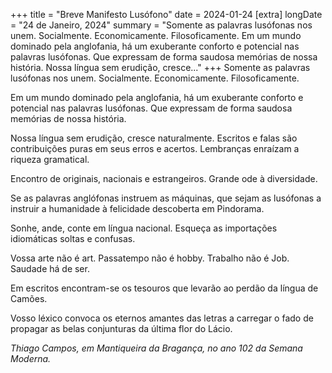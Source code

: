 +++
title = "Breve Manifesto Lusófono"
date = 2024-01-24
[extra]
longDate = "24 de Janeiro, 2024"
summary = "Somente as palavras lusófonas nos unem. Socialmente. Economicamente. Filosoficamente. Em um mundo dominado pela anglofania, há um exuberante conforto e potencial nas palavras lusófonas. Que expressam de forma saudosa memórias de nossa história. Nossa língua sem erudição, cresce..."
+++
Somente as palavras lusófonas nos unem. Socialmente. Economicamente. Filosoficamente.

Em um mundo dominado pela anglofania, há um exuberante conforto e potencial nas palavras lusófonas. Que expressam de forma saudosa memórias de nossa história.

Nossa língua sem erudição, cresce naturalmente. Escritos e falas são contribuições puras em seus erros e acertos. Lembranças enraízam a riqueza gramatical.

Encontro de originais, nacionais e estrangeiros. Grande ode à diversidade.

Se as palavras anglófonas instruem as máquinas, que sejam as lusófonas a instruir a humanidade à felicidade descoberta em Pindorama. 

Sonhe, ande, conte em língua nacional. Esqueça as importações idiomáticas soltas e confusas. 

Vossa arte não é art. Passatempo não é hobby. Trabalho não é Job. Saudade há de ser.   

Em escritos encontram-se os tesouros que levarão ao perdão da língua de Camões.

Vosso léxico convoca os eternos amantes das letras a carregar o fado de propagar as belas conjunturas da última flor do Lácio. 

_Thiago Campos, em Mantiqueira da Bragança, no ano 102 da Semana Moderna._
